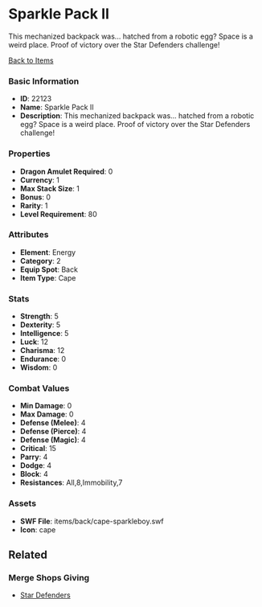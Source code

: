 # Sparkle Pack II

This mechanized backpack was... hatched from a robotic egg? Space is a weird place. Proof of victory over the Star Defenders challenge!

[Back to Items](../items.md)

### Basic Information

- **ID**: 22123
- **Name**: Sparkle Pack II
- **Description**: This mechanized backpack was... hatched from a robotic egg? Space is a weird place. Proof of victory over the Star Defenders challenge!

### Properties

- **Dragon Amulet Required**: 0
- **Currency**: 1
- **Max Stack Size**: 1
- **Bonus**: 0
- **Rarity**: 1
- **Level Requirement**: 80

### Attributes

- **Element**: Energy
- **Category**: 2
- **Equip Spot**: Back
- **Item Type**: Cape

### Stats

- **Strength**: 5
- **Dexterity**: 5
- **Intelligence**: 5
- **Luck**: 12
- **Charisma**: 12
- **Endurance**: 0
- **Wisdom**: 0

### Combat Values

- **Min Damage**: 0
- **Max Damage**: 0
- **Defense (Melee)**: 4
- **Defense (Pierce)**: 4
- **Defense (Magic)**: 4
- **Critical**: 15
- **Parry**: 4
- **Dodge**: 4
- **Block**: 4
- **Resistances**: All,8,Immobility,7

### Assets

- **SWF File**: items/back/cape-sparkleboy.swf
- **Icon**: cape

## Related

### Merge Shops Giving

- [Star Defenders](../merge-shops/427-star-defenders.md)

